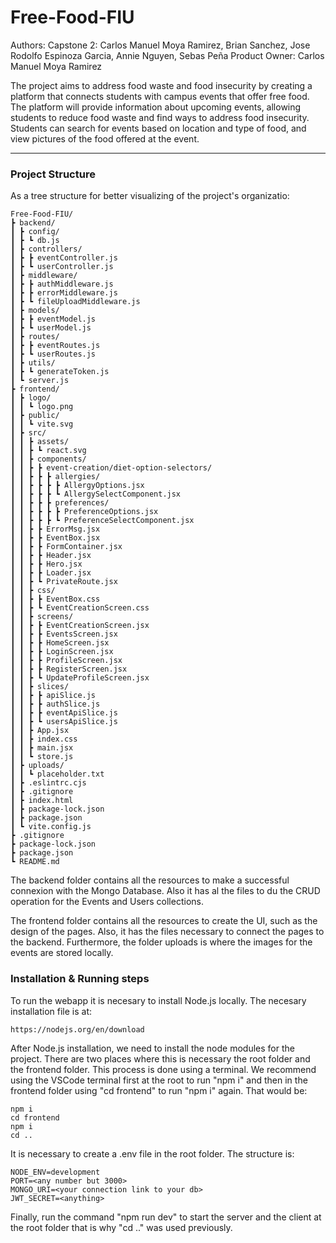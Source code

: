 # Free-Food-FIU

Authors:
Capstone 2: Carlos Manuel Moya Ramirez, Brian Sanchez, Jose Rodolfo Espinoza Garcia, Annie Nguyen, Sebas Peña
Product Owner: Carlos Manuel Moya Ramirez

The project aims to address food waste and food insecurity by creating a platform that connects students with campus events that offer free food. The platform will provide information about upcoming events, allowing students to reduce food waste and find ways to address food insecurity. Students can search for events based on location and type of food, and view pictures of the food offered at the event.

---

### Project Structure

As a tree structure for better visualizing of the project's organizatio:

```
Free-Food-FIU/
┣ backend/
┃ ┣ config/
┃ ┣ ┗ db.js
┃ ┣ controllers/
┃ ┣ ┣ eventController.js
┃ ┣ ┗ userController.js
┃ ┣ middleware/
┃ ┣ ┣ authMiddleware.js
┃ ┣ ┣ errorMiddleware.js
┃ ┣ ┗ fileUploadMiddleware.js
┃ ┣ models/
┃ ┣ ┣ eventModel.js
┃ ┣ ┗ userModel.js
┃ ┣ routes/
┃ ┣ ┣ eventRoutes.js
┃ ┣ ┗ userRoutes.js
┃ ┣ utils/
┃ ┣ ┗ generateToken.js
┃ ┗ server.js
┣ frontend/
┃ ┣ logo/
┃ ┃ ┗ logo.png
┃ ┣ public/
┃ ┃ ┗ vite.svg
┃ ┣ src/
┃ ┃ ┣ assets/
┃ ┃ ┣ ┗ react.svg
┃ ┃ ┣ components/
┃ ┃ ┣ ┣ event-creation/diet-option-selectors/
┃ ┃ ┣ ┣ ┣ allergies/
┃ ┃ ┣ ┣ ┣ ┣ AllergyOptions.jsx
┃ ┃ ┣ ┣ ┣ ┗ AllergySelectComponent.jsx
┃ ┃ ┣ ┣ ┣ preferences/
┃ ┃ ┣ ┣ ┣ ┣ PreferenceOptions.jsx
┃ ┃ ┣ ┣ ┣ ┗ PreferenceSelectComponent.jsx
┃ ┃ ┣ ┣ ErrorMsg.jsx
┃ ┃ ┣ ┣ EventBox.jsx
┃ ┃ ┣ ┣ FormContainer.jsx
┃ ┃ ┣ ┣ Header.jsx
┃ ┃ ┣ ┣ Hero.jsx
┃ ┃ ┣ ┣ Loader.jsx
┃ ┃ ┣ ┗ PrivateRoute.jsx
┃ ┃ ┣ css/
┃ ┃ ┣ ┣ EventBox.css
┃ ┃ ┣ ┗ EventCreationScreen.css
┃ ┃ ┣ screens/
┃ ┃ ┣ ┣ EventCreationScreen.jsx
┃ ┃ ┣ ┣ EventsScreen.jsx
┃ ┃ ┣ ┣ HomeScreen.jsx
┃ ┃ ┣ ┣ LoginScreen.jsx
┃ ┃ ┣ ┣ ProfileScreen.jsx
┃ ┃ ┣ ┣ RegisterScreen.jsx
┃ ┃ ┣ ┗ UpdateProfileScreen.jsx
┃ ┃ ┣ slices/
┃ ┃ ┣ ┣ apiSlice.js
┃ ┃ ┣ ┣ authSlice.js
┃ ┃ ┣ ┣ eventApiSlice.js
┃ ┃ ┣ ┗ usersApiSlice.js
┃ ┃ ┣ App.jsx
┃ ┃ ┣ index.css
┃ ┃ ┣ main.jsx
┃ ┃ ┗ store.js
┃ ┣ uploads/
┃ ┃ ┗ placeholder.txt
┃ ┣ .eslintrc.cjs
┃ ┣ .gitignore
┃ ┣ index.html
┃ ┣ package-lock.json
┃ ┣ package.json
┃ ┗ vite.config.js
┣ .gitignore
┣ package-lock.json
┣ package.json
┗ README.md
```

The backend folder contains all the resources to make a successful connexion with the Mongo Database. Also it has al the files to du the CRUD operation for the Events and Users collections.

The frontend folder contains all the resources to create the UI, such as the design of the pages. Also, it has the files necessary to connect the pages to the backend. Furthermore, the folder uploads is where the images for the events are stored locally.

### Installation & Running steps

To run the webapp it is necesary to install Node.js locally. The necesary installation file is at:

```
https://nodejs.org/en/download
```

After Node.js installation, we need to install the node modules for the project. There are two places where this is necessary the root folder and the frontend folder. This process is done using a terminal. We recommend using the VSCode terminal first at the root to run "npm i" and then in the frontend folder using "cd frontend" to run "npm i" again.
That would be:

```
npm i
cd frontend
npm i
cd ..
```

It is necessary to create a .env file in the root folder. The structure is:

```
NODE_ENV=development
PORT=<any number but 3000>
MONGO_URI=<your connection link to your db>
JWT_SECRET=<anything>
```

Finally, run the command "npm run dev" to start the server and the client at the root folder that is why "cd .." was used previously.
